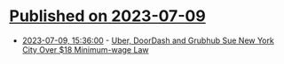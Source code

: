 # [Published on 2023-07-09](index.md)

* [2023-07-09, 15:36:00](https://soylentnews.org/article.pl?sid=23/07/08/1328250&from=rss) - [Uber, DoorDash and Grubhub Sue New York City Over $18 Minimum-wage Law](https://soylentnews.org/article.pl?sid=23/07/08/1328250&from=rss)
